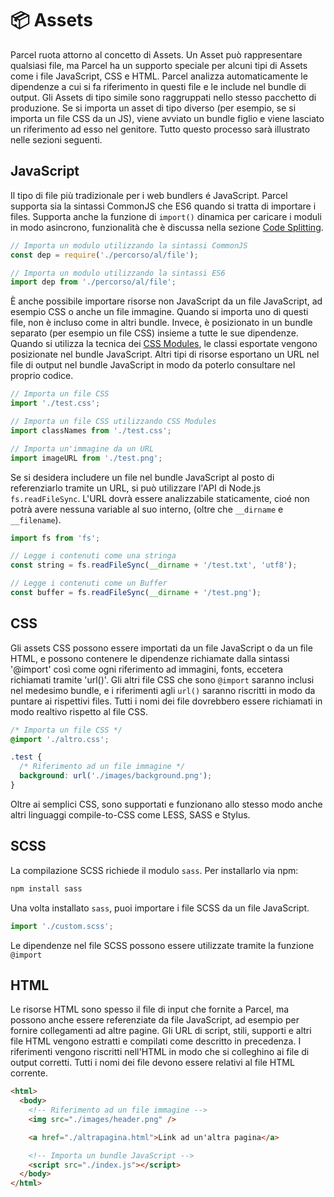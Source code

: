 # 📦 Assets

Parcel ruota attorno al concetto di Assets. Un Asset può rappresentare qualsiasi file, ma Parcel ha un supporto speciale per alcuni tipi di Assets come i file JavaScript, CSS e HTML. Parcel analizza automaticamente le dipendenze a cui si fa riferimento in questi file e le include nel bundle di output. Gli Assets di tipo simile sono raggruppati nello stesso pacchetto di produzione. Se si importa un asset di tipo diverso (per esempio, se si importa un file CSS da un JS), viene avviato un bundle figlio e viene lasciato un riferimento ad esso nel genitore. Tutto questo processo sarà illustrato nelle sezioni seguenti.

## JavaScript

Il tipo di file più tradizionale per i web bundlers é JavaScript. Parcel supporta sia la sintassi CommonJS che ES6 quando si tratta di importare i files. Supporta anche la funzione di `import()` dinamica per caricare i moduli in modo asincrono, funzionalità che è discussa nella sezione [Code Splitting](code_splitting.html).

```javascript
// Importa un modulo utilizzando la sintassi CommonJS
const dep = require('./percorso/al/file');

// Importa un modulo utilizzando la sintassi ES6
import dep from './percorso/al/file';
```

È anche possibile importare risorse non JavaScript da un file JavaScript, ad esempio CSS o anche un file immagine. Quando si importa uno di questi file, non è incluso come in altri bundle. Invece, è posizionato in un bundle separato (per esempio un file CSS) insieme a tutte le sue dipendenze. Quando si utilizza la tecnica dei [CSS Modules](https://github.com/css-modules/css-modules), le classi esportate vengono posizionate nel bundle JavaScript. Altri tipi di risorse esportano un URL nel file di output nel bundle JavaScript in modo da poterlo consultare nel proprio codice.

```javascript
// Importa un file CSS
import './test.css';

// Importa un file CSS utilizzando CSS Modules
import classNames from './test.css';

// Importa un'immagine da un URL
import imageURL from './test.png';
```

Se si desidera includere un file nel bundle JavaScript al posto di referenziarlo tramite un URL, si può utilizzare l'API di Node.js `fs.readFileSync`. L'URL dovrà essere analizzabile staticamente, cioé non potrà avere nessuna variable al suo interno, (oltre che `__dirname` e `__filename`).

```javascript
import fs from 'fs';

// Legge i contenuti come una stringa
const string = fs.readFileSync(__dirname + '/test.txt', 'utf8');

// Legge i contenuti come un Buffer
const buffer = fs.readFileSync(__dirname + '/test.png');
```

## CSS

Gli assets CSS possono essere importati da un file JavaScript o da un file HTML, e possono contenere le dipendenze richiamate dalla sintassi '@import' così come ogni riferimento ad immagini, fonts, eccetera richiamati tramite 'url()'. Gli altri file CSS che sono `@import` saranno inclusi nel medesimo bundle, e i riferimenti agli `url()` saranno riscritti in modo da puntare ai rispettivi files. Tutti i nomi dei file dovrebbero essere richiamati in modo realtivo rispetto al file CSS.

```css
/* Importa un file CSS */
@import './altro.css';

.test {
  /* Riferimento ad un file immagine */
  background: url('./images/background.png');
}
```

Oltre ai semplici CSS, sono supportati e funzionano allo stesso modo anche altri linguaggi compile-to-CSS come LESS, SASS e Stylus.

## SCSS

La compilazione SCSS richiede il modulo `sass`. Per installarlo via npm:

```bash
npm install sass
```

Una volta installato `sass`, puoi importare i file SCSS da un file JavaScript.

```javascript
import './custom.scss';
```

Le dipendenze nel file SCSS possono essere utilizzate tramite la funzione `@import`

## HTML

Le risorse HTML sono spesso il file di input che fornite a Parcel, ma possono anche essere referenziate da file JavaScript, ad esempio per fornire collegamenti ad altre pagine. Gli URL di script, stili, supporti e altri file HTML vengono estratti e compilati come descritto in precedenza. I riferimenti vengono riscritti nell'HTML in modo che si colleghino ai file di output corretti. Tutti i nomi dei file devono essere relativi al file HTML corrente.

```html
<html>
  <body>
    <!-- Riferimento ad un file immagine -->
    <img src="./images/header.png" />

    <a href="./altrapagina.html">Link ad un'altra pagina</a>

    <!-- Importa un bundle JavaScript -->
    <script src="./index.js"></script>
  </body>
</html>
```

